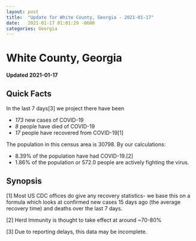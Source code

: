 ```yaml
---
layout: post
title:  "Update for White County, Georgia - 2021-01-17"
date:   2021-01-17 01:01:29 -0600
categories: Georgia
---
```


# White County, Georgia
#### Updated 2021-01-17

## Quick Facts

In the last 7 days[3] we project there have been
- *173* new cases of COVID-19
- *8* people have died of COVID-19
- *17* people have recovered from COVID-19[1]

The population in this census area is 30798. By our calculations:
- 8.39% of the population have had COVID-19.[2]
- 1.86% of the population or 572.0 people are actively fighting the virus.

## Synopsis




[1] Most US CDC offices do give any recovery statistics- we base this on a formula which looks at confirmed new cases
15 days ago (the average recovery time) and deaths over the last 7 days.

[2] Herd Immunity is thought to take effect at around ~70-80%

[3] Due to reporting delays, this data may be incomplete.
 
    